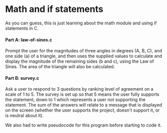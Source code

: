 # Math and if statements

As you can guess, this is just learning about the math module and using if statements in C.

#### Part A: law-of-sines.c

Prompt the user for the magnitudes of three angles in degrees (A, B, C), and one side (a) of a triangle, and then uses the supplied values to calculate and display the magnitude of the remaining sides (b and c), using the Law of Sines. The area of the triangle will also be calculated.

#### Part B: survey.c

Ask a user to respond to 3 questions by ranking level of agreement on a scale of 1 to 5. The survey is set up so that 5 means the user fully supports the statement, down to 1 which represents a user not supporting the statement. The sum of the answers will relate to a message that is displayed on the screen (whether the user supports the project, doesn't support it, or is neutral about it).

We also had to write pseudocode for this program before starting to code it.
